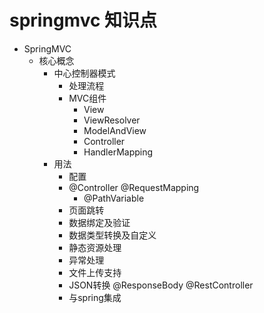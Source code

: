  # springmvc 知识点

 - SpringMVC
     - 核心概念
         - 中心控制器模式
         	 - 处理流程
         	 - MVC组件
         		 - View
         		 - ViewResolver
         		 - ModelAndView
         		 - Controller
         		 - HandlerMapping
          - 用法
             - 配置
              - @Controller @RequestMapping
                  - @PathVariable
              - 页面跳转
              - 数据绑定及验证
              - 数据类型转换及自定义
              - 静态资源处理
              - 异常处理
              - 文件上传支持
              - JSON转换 @ResponseBody  @RestController
              - 与spring集成